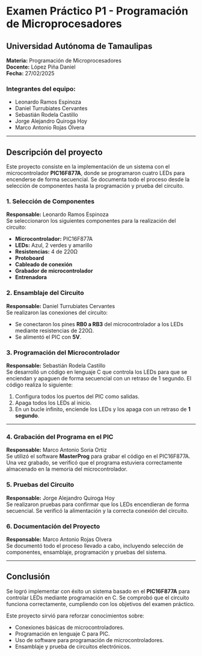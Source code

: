 # Examen Práctico P1 - Programación de Microprocesadores

## Universidad Autónoma de Tamaulipas

**Materia:** Programación de Microprocesadores\
**Docente:** López Piña Daniel\
**Fecha:** 27/02/2025

### Integrantes del equipo:

- Leonardo Ramos Espinoza
- Daniel Turrubiates Cervantes
- Sebastián Rodela Castillo
- Jorge Alejandro Quiroga Hoy
- Marco Antonio Rojas Olvera

---

## Descripción del proyecto

Este proyecto consiste en la implementación de un sistema con el microcontrolador **PIC16F877A**, donde se programaron cuatro LEDs para encenderse de forma secuencial. Se documenta todo el proceso desde la selección de componentes hasta la programación y prueba del circuito.

### **1. Selección de Componentes**

**Responsable:** Leonardo Ramos Espinoza\
Se seleccionaron los siguientes componentes para la realización del circuito:

- **Microcontrolador:** PIC16F877A
- **LEDs:** Azul, 2 verdes y amarillo
- **Resistencias:** 4 de 220Ω
- **Protoboard**
- **Cableado de conexión**
- **Grabador de microcontrolador**
- **Entrenadora**

### **2. Ensamblaje del Circuito**

**Responsable:** Daniel Turrubiates Cervantes\
Se realizaron las conexiones del circuito:

- Se conectaron los pines **RB0 a RB3** del microcontrolador a los LEDs mediante resistencias de 220Ω.
- Se alimentó el PIC con **5V**.

### **3. Programación del Microcontrolador**

**Responsable:** Sebastián Rodela Castillo\
Se desarrolló un código en lenguaje C que controla los LEDs para que se enciendan y apaguen de forma secuencial con un retraso de 1 segundo. El código realiza lo siguiente:

1. Configura todos los puertos del PIC como salidas.
2. Apaga todos los LEDs al inicio.
3. En un bucle infinito, enciende los LEDs y los apaga con un retraso de **1 segundo**.

---

### **4. Grabación del Programa en el PIC**

**Responsable:** Marco Antonio Soria Ortiz\
Se utilizó el software **MasterProg** para grabar el código en el PIC16F877A. Una vez grabado, se verificó que el programa estuviera correctamente almacenado en la memoria del microcontrolador.

### **5. Pruebas del Circuito**

**Responsable:** Jorge Alejandro Quiroga Hoy\
Se realizaron pruebas para confirmar que los LEDs encendieran de forma secuencial. Se verificó la alimentación y la correcta conexión del circuito.

### **6. Documentación del Proyecto**

**Responsable:** Marco Antonio Rojas Olvera\
Se documentó todo el proceso llevado a cabo, incluyendo selección de componentes, ensamblaje, programación y pruebas del sistema.

---

## **Conclusión**

Se logró implementar con éxito un sistema basado en el **PIC16F877A** para controlar LEDs mediante programación en C. Se comprobó que el circuito funciona correctamente, cumpliendo con los objetivos del examen práctico.

Este proyecto sirvió para reforzar conocimientos sobre:

- Conexiones básicas de microcontroladores.
- Programación en lenguaje C para PIC.
- Uso de software para programación de microcontroladores.
- Ensamblaje y prueba de circuitos electrónicos.
